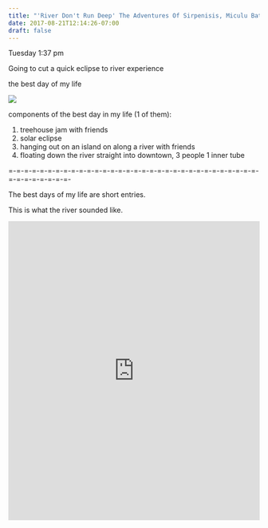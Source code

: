 ```yaml
---
title: "'River Don't Run Deep' The Adventures Of Sirpenisis, Miculu Batulu, Steflono, Drunk Shaman, and Gai NayNay"
date: 2017-08-21T12:14:26-07:00
draft: false
---
```


Tuesday 1:37 pm

Going to cut a quick eclipse to river experience

the best day of my life

<img src="/images/treehouse.jpg"/>

components of the best day in my life (1 of them):

1. treehouse jam with friends
2. solar eclipse
3. hanging out on an island on along a river with friends
4. floating down the river straight into downtown, 3 people 1 inner tube


=-=-=-=-=-=-=-=-=-=-=-=-=-=-=-=-=-=-=-=-=-=-=-=-=-=-=-=-=-=-=-=-=-=-=-=-=-=-=-=-

The best days of my life are short entries.

This is what the river sounded like.

<iframe width="100%" height="600" scrolling="no" frameborder="no" allow="autoplay" src="https://w.soundcloud.com/player/?url=https%3A//api.soundcloud.com/playlists/347393177%3Fsecret_token%3Ds-Jmy2e&color=%237105ad&auto_play=false&hide_related=false&show_comments=true&show_user=true&show_reposts=false&show_teaser=true&visual=true"></iframe>
